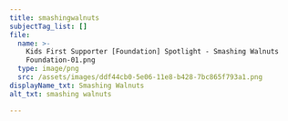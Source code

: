 ```yaml
---
title: smashingwalnuts
subjectTag_list: []
file:
  name: >-
    Kids First Supporter [Foundation] Spotlight - Smashing Walnuts
    Foundation-01.png
  type: image/png
  src: /assets/images/ddf44cb0-5e06-11e8-b428-7bc865f793a1.png
displayName_txt: Smashing Walnuts
alt_txt: smashing walnuts

---
```


